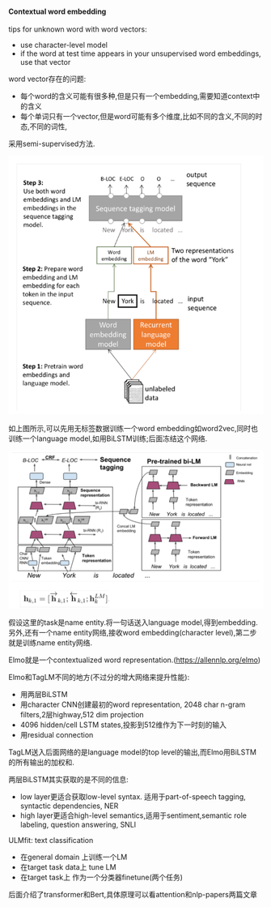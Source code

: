 #### Contextual word embedding

tips for unknown word with word vectors:

- use character-level model
- if the <UNK> word at test time appears in your unsupervised word embeddings, use that vector


word vector存在的问题:
- 每个word的含义可能有很多种,但是只有一个embedding,需要知道context中的含义
- 每个单词只有一个vector,但是word可能有多个维度,比如不同的含义,不同的时态,不同的词性,

采用semi-supervised方法.

![](/courses/cs224/images/lecture13/1.png)

如上图所示,可以先用无标签数据训练一个word embedding如word2vec,同时也训练一个language model,如用BiLSTM训练;后面冻结这个网络.

![](/courses/cs224/images/lecture13/2.png)

假设这里的task是name entity.将一句话送入language model,得到embedding.另外,还有一个name entity网络,接收word embedding(character level),第二步就是训练name entity网络.

Elmo就是一个contextualized word representation.(https://allennlp.org/elmo)

Elmo和TagLM不同的地方(不过分的增大网络来提升性能):
- 用两层BiLSTM
- 用character CNN创建最初的word representation, 2048 char n-gram filters,2层highway,512 dim projection
- 4096 hidden/cell LSTM states,投影到512维作为下一时刻的输入
- 用residual connection

TagLM送入后面网络的是language model的top level的输出,而Elmo用BiLSTM的所有输出的加权和.

两层BiLSTM其实获取的是不同的信息:
- low layer更适合获取low-level syntax. 适用于part-of-speech tagging, syntactic dependencies, NER
- high layer更适合high-level semantics,适用于sentiment,semantic role labeling, question answering, SNLI

ULMfit: text classification

- 在general domain 上训练一个LM
- 在target task data上 tune LM
- 在target task上 作为一个分类器finetune(两个任务)


后面介绍了transformer和Bert,具体原理可以看attention和nlp-papers两篇文章
